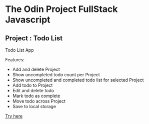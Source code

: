 # The Odin Project FullStack Javascript

## Project : Todo List

Todo List App

Features:

- Add and delete Project
- Show uncompleted todo count per Project
- Show uncompleted and completed todo list for selected Project
- Add todo to Project
- Edit and delete todo
- Mark todo as complete
- Move todo across Project
- Save to local storage

[Try here](https://susiyanti200.github.io/todoz/)
